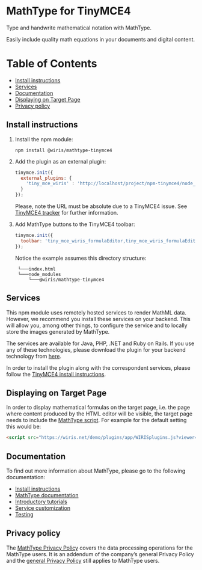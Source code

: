 MathType for TinyMCE4
===

Type and handwrite mathematical notation with MathType.

Easily include quality math equations in your documents and digital content.

# Table of Contents

- [Install instructions](#install-instructions)
- [Services](#services)
- [Documentation](#documentation)
- [Displaying on Target Page](#displaying-on-target-page)
- [Privacy policy](#privacy-policy)

## Install instructions

1. Install the npm module:

   ```
   npm install @wiris/mathtype-tinymce4
   ```
2. Add the plugin as an external plugin:

   ```js
   tinymce.init({
     external_plugins: {
       'tiny_mce_wiris' : 'http://localhost/project/npm-tinymce4/node_modules/@wiris/mathtype-tinymce4/plugin.min.js'
     }
   });
   ```

   Please, note the URL must be absolute due to a TinyMCE4 issue. See [TinyMCE4 tracker](https://github.com/tinymce/tinymce/issues/3056) for further information.
3. Add MathType buttons to the TinyMCE4 toolbar:

   ```js
   tinymce.init({
     toolbar: 'tiny_mce_wiris_formulaEditor,tiny_mce_wiris_formulaEditorChemistry',
   });
   ```

   Notice the example assumes this directory structure:

   ```
    └───index.html
    └───node_modules
        └───@wiris/mathtype-tinymce4
   ```

## Services

This npm module uses remotely hosted services to render MathML data. However, we recommend you install these services on your backend. This will allow you, among other things, to configure the service and to locally store the images generated by MathType.

The services are available for Java, PHP, .NET and Ruby on Rails. If you use any of these technologies, please download the plugin for your backend technology from [here](http://www.wiris.com/en/plugins/services/download).

In order to install the plugin along with the correspondent services, please follow the [TinyMCE4 install instructions](http://docs.wiris.com/en/mathtype/mathtype_web/integrations/html/tinymce).

## Displaying on Target Page

In order to display mathematical formulas on the target page, i.e. the page where content produced by the HTML editor will be visible, the target page needs to include the [MathType script](https://docs.wiris.com/en/mathtype/mathtype_web/integrations/mathml-mode#add_a_script_to_head). For example for the default setting this would be:
```html
<script src="https://wiris.net/demo/plugins/app/WIRISplugins.js?viewer=image"></script>
```

## Documentation

To find out more information about MathType, please go to the following documentation:

* [Install instructions](http://docs.wiris.com/en/mathtype/mathtype_web/integrations/html/tinymce)
* [MathType documentation](http://docs.wiris.com/en/mathtype/mathtype_web/start)
* [Introductory tutorials](http://docs.wiris.com/en/mathtype/mathtype_web/intro_tutorials)
* [Service customization](http://docs.wiris.com/en/mathtype/mathtype_web/integrations/config-table)
* [Testing](http://docs.wiris.com/en/mathtype/mathtype_web/integrations/html/plugins-test)

## Privacy policy

The [MathType Privacy Policy](http://www.wiris.com/mathtype/privacy-policy) covers the data processing operations for the MathType users. It is an addendum of the company’s general Privacy Policy and the [general Privacy Policy](https://wiris.com/en/privacy-policy) still applies to MathType users.
